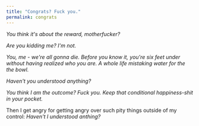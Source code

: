 ```yaml
---
title: "Congrats? Fuck you."
permalink: congrats
---
```


*You think it's about the reward, motherfucker?*

*Are you kidding me? I'm not.*

*You, me - we're all gonna die. Before you know it, you're six feet under without having realized who you are. A whole life mistaking water for the the bowl.*

*Haven't you understood anything?*

*You think I am the outcome? Fuck you. Keep that conditional happiness-shit in your pocket.*

Then I get angry for getting angry over such pity things outside of my control: *Haven't I understood anthing?*

